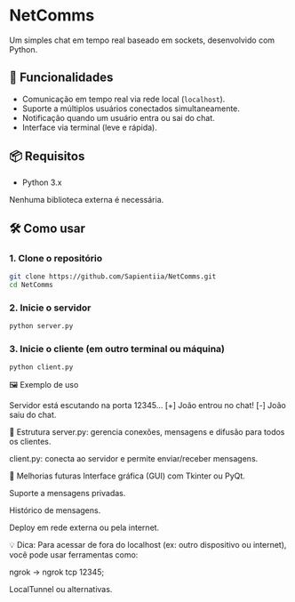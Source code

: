 # NetComms
Um simples chat em tempo real baseado em sockets, desenvolvido com Python.

## 🚀 Funcionalidades

- Comunicação em tempo real via rede local (`localhost`).
- Suporte a múltiplos usuários conectados simultaneamente.
- Notificação quando um usuário entra ou sai do chat.
- Interface via terminal (leve e rápida).

## 📦 Requisitos

- Python 3.x

Nenhuma biblioteca externa é necessária.

## 🛠️ Como usar

### 1. Clone o repositório

```bash
git clone https://github.com/Sapientiia/NetComms.git
cd NetComms
```
### 2. Inicie o servidor

```bash
python server.py
```
### 3. Inicie o cliente (em outro terminal ou máquina)

```bash
python client.py
```
🖼️ Exemplo de uso

Servidor está escutando na porta 12345...
[+] João entrou no chat!
[-] João saiu do chat.

🧠 Estrutura
server.py: gerencia conexões, mensagens e difusão para todos os clientes.

client.py: conecta ao servidor e permite enviar/receber mensagens.

🧪 Melhorias futuras
Interface gráfica (GUI) com Tkinter ou PyQt.

Suporte a mensagens privadas.

Histórico de mensagens.

Deploy em rede externa ou pela internet.

💡 Dica: Para acessar de fora do localhost (ex: outro dispositivo ou internet), você pode usar ferramentas como:

ngrok → ngrok tcp 12345;

LocalTunnel ou alternativas.

